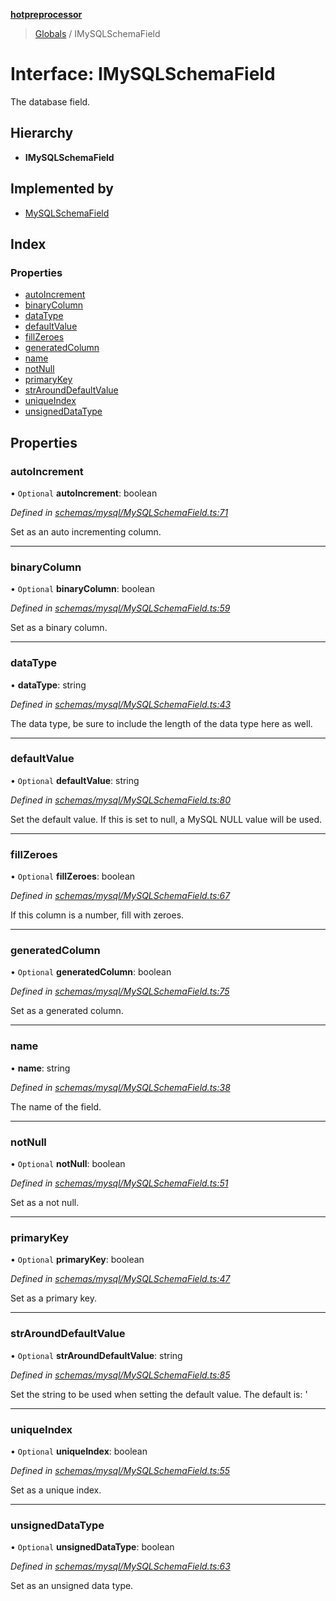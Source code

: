 **[hotpreprocessor](../README.md)**

> [Globals](../globals.md) / IMySQLSchemaField

# Interface: IMySQLSchemaField

The database field.

## Hierarchy

* **IMySQLSchemaField**

## Implemented by

* [MySQLSchemaField](../classes/mysqlschemafield.md)

## Index

### Properties

* [autoIncrement](imysqlschemafield.md#autoincrement)
* [binaryColumn](imysqlschemafield.md#binarycolumn)
* [dataType](imysqlschemafield.md#datatype)
* [defaultValue](imysqlschemafield.md#defaultvalue)
* [fillZeroes](imysqlschemafield.md#fillzeroes)
* [generatedColumn](imysqlschemafield.md#generatedcolumn)
* [name](imysqlschemafield.md#name)
* [notNull](imysqlschemafield.md#notnull)
* [primaryKey](imysqlschemafield.md#primarykey)
* [strAroundDefaultValue](imysqlschemafield.md#strarounddefaultvalue)
* [uniqueIndex](imysqlschemafield.md#uniqueindex)
* [unsignedDataType](imysqlschemafield.md#unsigneddatatype)

## Properties

### autoIncrement

• `Optional` **autoIncrement**: boolean

*Defined in [schemas/mysql/MySQLSchemaField.ts:71](https://github.com/OurFreeLight/HotPreprocessor/blob/9c94bd6/src/schemas/mysql/MySQLSchemaField.ts#L71)*

Set as an auto incrementing column.

___

### binaryColumn

• `Optional` **binaryColumn**: boolean

*Defined in [schemas/mysql/MySQLSchemaField.ts:59](https://github.com/OurFreeLight/HotPreprocessor/blob/9c94bd6/src/schemas/mysql/MySQLSchemaField.ts#L59)*

Set as a binary column.

___

### dataType

•  **dataType**: string

*Defined in [schemas/mysql/MySQLSchemaField.ts:43](https://github.com/OurFreeLight/HotPreprocessor/blob/9c94bd6/src/schemas/mysql/MySQLSchemaField.ts#L43)*

The data type, be sure to include the length of the
data type here as well.

___

### defaultValue

• `Optional` **defaultValue**: string

*Defined in [schemas/mysql/MySQLSchemaField.ts:80](https://github.com/OurFreeLight/HotPreprocessor/blob/9c94bd6/src/schemas/mysql/MySQLSchemaField.ts#L80)*

Set the default value. If this is set to null, a
MySQL NULL value will be used.

___

### fillZeroes

• `Optional` **fillZeroes**: boolean

*Defined in [schemas/mysql/MySQLSchemaField.ts:67](https://github.com/OurFreeLight/HotPreprocessor/blob/9c94bd6/src/schemas/mysql/MySQLSchemaField.ts#L67)*

If this column is a number, fill with zeroes.

___

### generatedColumn

• `Optional` **generatedColumn**: boolean

*Defined in [schemas/mysql/MySQLSchemaField.ts:75](https://github.com/OurFreeLight/HotPreprocessor/blob/9c94bd6/src/schemas/mysql/MySQLSchemaField.ts#L75)*

Set as a generated column.

___

### name

•  **name**: string

*Defined in [schemas/mysql/MySQLSchemaField.ts:38](https://github.com/OurFreeLight/HotPreprocessor/blob/9c94bd6/src/schemas/mysql/MySQLSchemaField.ts#L38)*

The name of the field.

___

### notNull

• `Optional` **notNull**: boolean

*Defined in [schemas/mysql/MySQLSchemaField.ts:51](https://github.com/OurFreeLight/HotPreprocessor/blob/9c94bd6/src/schemas/mysql/MySQLSchemaField.ts#L51)*

Set as a not null.

___

### primaryKey

• `Optional` **primaryKey**: boolean

*Defined in [schemas/mysql/MySQLSchemaField.ts:47](https://github.com/OurFreeLight/HotPreprocessor/blob/9c94bd6/src/schemas/mysql/MySQLSchemaField.ts#L47)*

Set as a primary key.

___

### strAroundDefaultValue

• `Optional` **strAroundDefaultValue**: string

*Defined in [schemas/mysql/MySQLSchemaField.ts:85](https://github.com/OurFreeLight/HotPreprocessor/blob/9c94bd6/src/schemas/mysql/MySQLSchemaField.ts#L85)*

Set the string to be used when setting the default
value. The default is: '

___

### uniqueIndex

• `Optional` **uniqueIndex**: boolean

*Defined in [schemas/mysql/MySQLSchemaField.ts:55](https://github.com/OurFreeLight/HotPreprocessor/blob/9c94bd6/src/schemas/mysql/MySQLSchemaField.ts#L55)*

Set as a unique index.

___

### unsignedDataType

• `Optional` **unsignedDataType**: boolean

*Defined in [schemas/mysql/MySQLSchemaField.ts:63](https://github.com/OurFreeLight/HotPreprocessor/blob/9c94bd6/src/schemas/mysql/MySQLSchemaField.ts#L63)*

Set as an unsigned data type.

